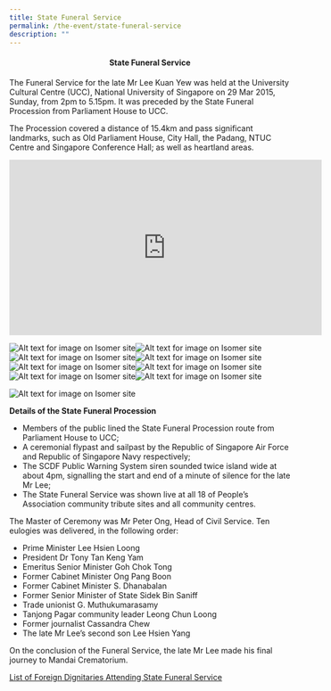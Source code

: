 ```yaml
---
title: State Funeral Service
permalink: /the-event/state-funeral-service
description: ""
---
```

#### <center>State Funeral Service</center>

The Funeral Service for the late Mr Lee Kuan Yew was held at the University Cultural Centre (UCC), National University of Singapore on 29 Mar 2015, Sunday, from 2pm to 5.15pm. It was preceded by the State Funeral Procession from Parliament House to UCC.

The Procession covered a distance of 15.4km and pass significant landmarks, such as Old Parliament House, City Hall, the Padang, NTUC Centre and Singapore Conference Hall; as well as heartland areas.

<iframe width="560" height="315" src="https://www.youtube.com/embed/9Mw3AD7tb0U" title="YouTube video player" frameborder="0" allow="accelerometer; autoplay; clipboard-write; encrypted-media; gyroscope; picture-in-picture" allowfullscreen></iframe>

![Alt text for image on Isomer site](/images/state-funeral-service/sps1.jpg)![Alt text for image on Isomer site](/images/state-funeral-service/sps2.jpg)![Alt text for image on Isomer site](/images/state-funeral-service/sps3.jpg)![Alt text for image on Isomer site](/images/state-funeral-service/sps4.jpg)![Alt text for image on Isomer site](/images/state-funeral-service/sps6.jpg)![Alt text for image on Isomer site](/images/state-funeral-service/sps9.jpg)![Alt text for image on Isomer site](/images/state-funeral-service/sps19.jpg)![Alt text for image on Isomer site](/images/state-funeral-service/sps20.jpg)

![Alt text for image on Isomer site](/images/state-funeral-service/route.jpg)

**Details of the State Funeral Procession**

- Members of the public lined the State Funeral Procession route from Parliament House to UCC;
- A ceremonial flypast and sailpast by the Republic of Singapore Air Force and Republic of Singapore Navy respectively;
- The SCDF Public Warning System siren sounded twice island wide at about 4pm, signalling the start and end of a minute of silence for the late Mr Lee;
- The State Funeral Service was shown live at all 18 of People’s Association community tribute sites and all community centres.

The Master of Ceremony was Mr Peter Ong, Head of Civil Service. Ten eulogies was delivered, in the following order:

- Prime Minister Lee Hsien Loong
- President Dr Tony Tan Keng Yam
- Emeritus Senior Minister Goh Chok Tong
- Former Cabinet Minister Ong Pang Boon
- Former Cabinet Minister S. Dhanabalan
- Former Senior Minister of State Sidek Bin Saniff
- Trade unionist G. Muthukumarasamy
- Tanjong Pagar community leader Leong Chun Loong
- Former journalist Cassandra Chew
- The late Mr Lee’s second son Lee Hsien Yang

On the conclusion of the Funeral Service, the late Mr Lee made his final journey to Mandai Crematorium.

[List of Foreign Dignitaries Attending State Funeral Service](/files/LISTOFFOREIGNDIGNITARIESATTENDINGSTATEFUNERALSERVICEATTHEUNIVERSITYCULTURALCENTRENATIONALUNIVERSITYO.pdf)